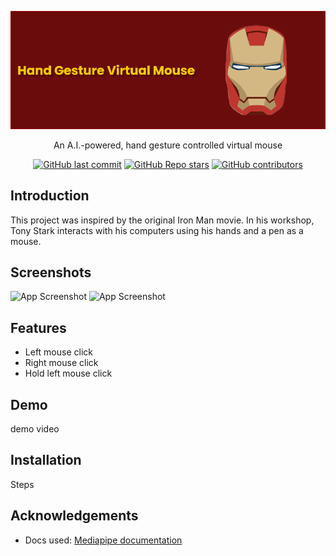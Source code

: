 
![Logo](resources/MouseBanner.png)

<p align="center">
An A.I.-powered, hand gesture controlled virtual mouse
</p>

<div align="center">

  <a href="">![GitHub last commit](https://img.shields.io/github/last-commit/AndersHaroldson/Virtual-Gesture-Mouse?style=flat-square)</a>
  <a href="">![GitHub Repo stars](https://img.shields.io/github/stars/AndersHaroldson/Virtual-Gesture-Mouse?style=flat-square)</a>
  <a href="">![GitHub contributors](https://img.shields.io/github/contributors/AndersHaroldson/Virtual-Gesture-Mouse?style=flat-square)</a>

</div>


## Introduction
This project was inspired by the original Iron Man movie. In his workshop, Tony Stark interacts with his computers using his hands and a pen as a mouse. 

## Screenshots

![App Screenshot](resources/.png)
![App Screenshot](resources/.png)


## Features

- Left mouse click
- Right mouse click
- Hold left mouse click


## Demo

demo video


## Installation

Steps

## Acknowledgements
  - Docs used: [Mediapipe documentation](https://developers.google.com/mediapipe/solutions/vision/hand_landmarker#models)

